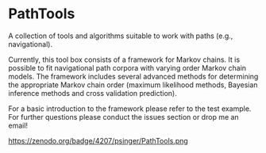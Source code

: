 PathTools
=========

A collection of tools and algorithms suitable to work with paths (e.g., navigational).

Currently, this tool box consists of a framework for Markov chains. It is possible to fit navigational path corpora with varying order Markov chain models.
The framework includes several advanced methods for determining the appropriate Markov chain order (maximum likelihood methods, Bayesian inference methods and cross validation prediction).

For a basic introduction to the framework please refer to the test example. For further questions please conduct the issues section or drop me an email!

https://zenodo.org/badge/4207/psinger/PathTools.png
